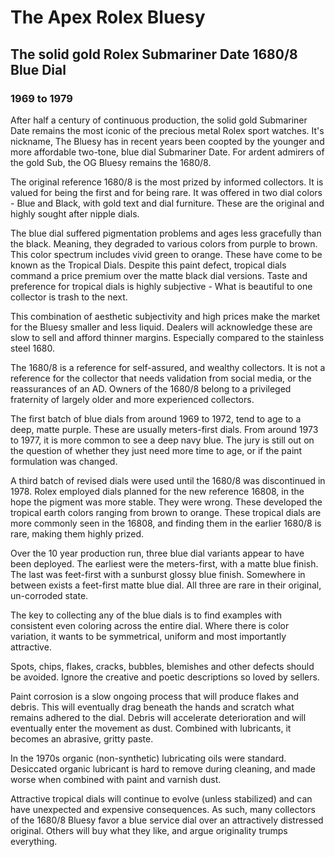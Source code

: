 # The Apex Rolex Bluesy
## The solid gold Rolex Submariner Date 1680/8 Blue Dial

### 1969 to 1979

After half a century of continuous production, the solid gold Submariner Date remains the most iconic of the precious metal Rolex sport watches. It's nickname, The Bluesy has in recent years been coopted by the younger and more affordable two-tone, blue dial Submariner Date. For ardent admirers of the gold Sub, the OG Bluesy remains the 1680/8.

The original reference 1680/8 is the most prized by informed collectors. It is valued for being the first and for being rare. It was offered in two dial colors - Blue and Black, with gold text and dial furniture. These are the original and highly sought after nipple dials.

The blue dial suffered pigmentation problems and ages less gracefully than the black. Meaning, they degraded to various colors from purple to brown. This color spectrum includes vivid green to orange. These have come to be known as the Tropical Dials. Despite this paint defect, tropical dials command a price premium over the matte black dial versions. Taste and preference for tropical dials is highly subjective - What is beautiful to one collector is trash to the next.

This combination of aesthetic subjectivity and high prices make the market for the Bluesy smaller and less liquid. Dealers will acknowledge these are slow to sell and afford thinner margins. Especially compared to the stainless steel 1680.

The 1680/8 is a reference for self-assured, and wealthy collectors. It is not a reference for the collector that needs validation from social media, or the reassurances of an AD. Owners of the 1680/8 belong to a privileged fraternity of largely older and more experienced collectors.

The first batch of blue dials from around 1969 to 1972, tend to age to a deep, matte purple. These are usually meters-first dials. From around 1973 to 1977, it is more common to see a deep navy blue. The jury is still out on the question of whether they just need more time to age, or if the paint formulation was changed.

A third batch of revised dials were used until the 1680/8 was discontinued in 1978. Rolex employed dials planned for the new reference 16808, in the hope the pigment was more stable. They were wrong. These developed the tropical earth colors ranging from brown to orange. These tropical dials are more commonly seen in the 16808, and finding them in the earlier 1680/8 is rare, making them highly prized.

Over the 10 year production run, three blue dial variants appear to have been deployed. The earliest were the meters-first, with a matte blue finish. The last was feet-first with a sunburst glossy blue finish. Somewhere in between exists a feet-first matte blue dial. All three are rare in their original, un-corroded state.

The key to collecting any of the blue dials is to find examples with consistent even coloring across the entire dial. Where there is color variation, it wants to be symmetrical, uniform and most importantly attractive.

Spots, chips, flakes, cracks, bubbles, blemishes and other defects should be avoided. Ignore the creative and poetic descriptions so loved by sellers. 

Paint corrosion is a slow ongoing process that will produce flakes and debris. This will eventually drag beneath the hands and scratch what remains adhered to the dial. Debris will accelerate deterioration and will eventually enter the movement as dust. Combined with lubricants, it becomes an abrasive, gritty paste.

In the 1970s organic (non-synthetic) lubricating oils were standard. Desiccated organic lubricant is hard to remove during cleaning, and made worse when combined with paint and varnish dust.

Attractive tropical dials will continue to evolve (unless stabilized) and can have unexpected and expensive consequences. As such, many collectors of the 1680/8 Bluesy favor a blue service dial over an attractively distressed original. Others will buy what they like, and argue originality trumps everything.

